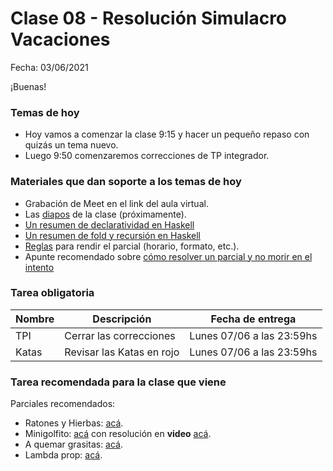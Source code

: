 
# Clase 08 - Resolución Simulacro Vacaciones

Fecha: 03/06/2021

¡Buenas!

### Temas de hoy
* Hoy vamos a comenzar la clase 9:15 y hacer un pequeño repaso con quizás un tema nuevo.
* Luego 9:50 comenzaremos correcciones de TP integrador.

### Materiales que dan soporte a los temas de hoy

* Grabación de Meet en el link del aula virtual.
* Las [diapos](https://docs.google.com/presentation/d/1pREoEP-tOGwGm4pn3RZ462oO4x7BmI3UWmqiws5SuTs/edit?usp=sharing) de la clase (próximamente).
* [Un resumen de declaratividad en Haskell](assets/resumenDeclaratividadHaskell.md)
* [Un resumen de fold y recursión en Haskell](assets/resumenRecursividadHaskell.md)
* [Reglas](https://docs.google.com/document/d/1Z4JKRK4F_HavhwBCmfbxcLzsur_Bg-kBK5nW575htms/edit) para rendir el parcial (horario, formato, etc.).
* Apunte recomendado sobre [cómo resolver un parcial y no morir en el intento](https://docs.google.com/document/d/11X_4N1VfZB78f5Ff6M3VcW40nazlEFQu1d2p3Lyjg5c/edit#heading=h.4s3whc7yvau4)

### Tarea obligatoria

| Nombre | Descripción | Fecha de entrega |
|-------|-------------|------------------|
| TPI | Cerrar las correcciones | Lunes 07/06 a las 23:59hs |
| Katas | Revisar las Katas en rojo | Lunes 07/06 a las 23:59hs |

### Tarea recomendada para la clase que viene

Parciales recomendados:
* Ratones y Hierbas: [acá](https://docs.google.com/document/d/1Bishi92f5euhpSBD-epQznFdteW6SDD8IQpL-U_Q1I8/edit#). 
* Minigolfito: [acá](https://docs.google.com/document/d/1LeWBI6pg_7uNFN_yzS2DVuVHvD0M6PTlG1yK0lCvQVE/edit) con resolución en **video** [acá](https://www.youtube.com/watch?v=NEhCiL7JTo8).
* A quemar grasitas: [acá](https://docs.google.com/document/d/1P5BDit1BNOG3AJu3Y0WhRAe4JR_B_zuXsjfdXvZ4uxw/edit). 
* Lambda prop: [acá](https://docs.google.com/document/d/1Gc-ot4AStIaGePl-q2V1KJBhpiXL0ye6pWvLki4vWZg/edit).
